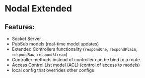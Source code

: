 
# Nodal Extended

## Features:

* Socket Server
* PubSub models (real-time model updates)
* Extended Controllers functionality (`respondOne`, `respondPlain`, `respondRaw`, `respondStream`)
* Controller methods instead of controller can be bind to a route
* Access Control List model (ACL) (control of access to models)
* local config that overrides other configs